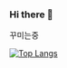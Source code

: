 ### Hi there 👋

꾸미는중

[![Top Langs](https://github-readme-stats.vercel.app/api/top-langs/?username=john1l&layout=compact)](https://github.com/anuraghazra/github-readme-stats)

<!--
![Leetcode Stats](https://leetcard.jacoblin.cool/john01ck)
 -->



<!--
[![Solved.ac Profile](http://mazassumnida.wtf/api/v2/generate_badge?boj=johnsnow123)](https://solved.ac/johnsnow123/)
 -->


<!--
**john1l/john1l** is a ✨ _special_ ✨ repository because its `README.md` (this file) appears on your GitHub profile.

Here are some ideas to get you started:

- 🔭 I’m currently working on ...
- 🌱 I’m currently learning ...
- 👯 I’m looking to collaborate on ...
- 🤔 I’m looking for help with ...
- 💬 Ask me about ...
- 📫 How to reach me: ...
- 😄 Pronouns: ...
- ⚡ Fun fact: ...
-->
